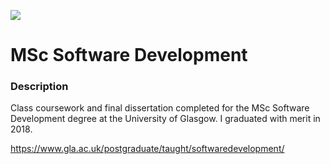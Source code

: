 ![](https://github.com/Lylio/image-repo/blob/master/logos/uog1.png?raw=true)

# MSc Software Development

### Description
Class coursework and final dissertation completed for the MSc Software Development degree at the University of Glasgow. I graduated with merit in 2018.

https://www.gla.ac.uk/postgraduate/taught/softwaredevelopment/

